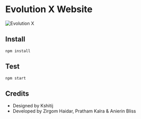 # Evolution X Website

![Evolution X](https://github.com/Evolution-X/manifest/raw/udc/Banner.png)

## Install

```
npm install
```

## Test

```
npm start
```

## Credits
- Designed by Kshitij
- Developed by Zirgom Haidar, Pratham Kalra & Anierin Bliss
